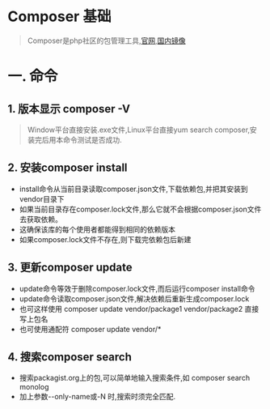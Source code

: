 Composer 基础
=============
> Composer是php社区的包管理工具,[官网](http://composer.org),[国内镜像](http://www.phpcomposer.com)
# 一. 命令
## 1. 版本显示 composer -V
> Window平台直接安装.exe文件,Linux平台直接yum search composer,安装完后用本命令测试是否成功.
## 2. 安装composer install
*  install命令从当前目录读取composer.json文件,下载依赖包,并把其安装到vendor目录下
* 如果当前目录存在composer.lock文件,那么它就不会根据composer.json文件去获取依赖。
* 这确保该库的每个使用者都能得到相同的依赖版本
* 如果composer.lock文件不存在,则下载完依赖包后新建
## 3. 更新composer update 
* update命令等效于删除composer.lock文件,而后运行composer install命令
* update命令读取composer.json文件,解决依赖后重新生成composer.lock
* 也可这样使用 composer update vendor/package1 vendor/package2 直接写上包名
* 也可使用通配符 composer update vendor/*
## 4. 搜索composer search
* 搜索packagist.org上的包,可以简单地输入搜索条件,如 composer search monolog
* 加上参数--only-name或-N 时,搜索时须完全匹配.
